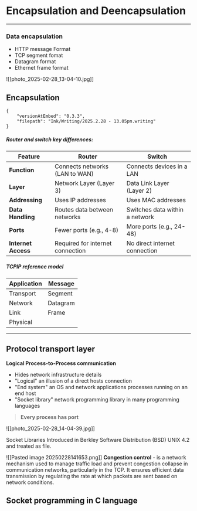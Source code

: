 # Encapsulation and Deencapsulation
---
### Data encapsulation 
- HTTP message Format 
- TCP segment fomat
- Datagram format 
- Ethernet frame format 

![[photo_2025-02-28_13-04-10.jpg]]

## Encapsulation 

```handwritten-ink
{
	"versionAtEmbed": "0.3.3",
	"filepath": "Ink/Writing/2025.2.28 - 13.05pm.writing"
}
```
##### Router and switch key differences:

|Feature|Router|Switch|
|---|---|---|
|**Function**|Connects networks (LAN to WAN)|Connects devices in a LAN|
|**Layer**|Network Layer (Layer 3)|Data Link Layer (Layer 2)|
|**Addressing**|Uses IP addresses|Uses MAC addresses|
|**Data Handling**|Routes data between networks|Switches data within a network|
|**Ports**|Fewer ports (e.g., 4-8)|More ports (e.g., 24-48)|
|**Internet Access**|Required for internet connection|No direct internet connection|
##### TCPIP reference model

| Application | Message  |
| ----------- | -------- |
| Transport   | Segment  |
| Network     | Datagram |
| Link        | Frame    |
| Physical    |          |


---
## Protocol transport layer
**Logical Process-to-Process communication**
- Hides network infrastructure details
- "Logical" an illusion of a direct hosts connection 
- "End system" an OS and network applications processes running on an end host
- "Socket library" network programming library in many programming languages


> **Every process has port**

![[photo_2025-02-28_14-04-39.jpg]]

Socket Libraries Introduced in Berkley Software Distribution (BSD) UNIX 4.2 and treated as file.

![[Pasted image 20250228141653.png]]
**Congestion control** - is a network mechanism used to manage traffic load and prevent congestion collapse in communication networks, particularly in the TCP. It ensures efficient data transmission by regulating the rate at which packets are sent based on network conditions.

## Socket programming in C language

```c

```